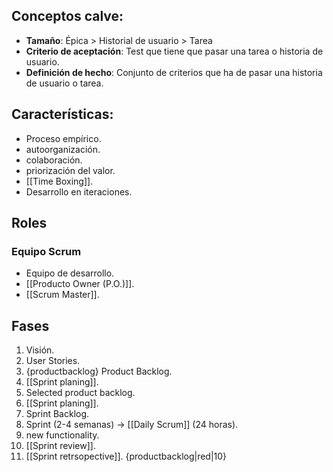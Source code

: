 ## Conceptos calve:
- **Tamaño**: Épica > Historial de usuario > Tarea
- **Criterio de aceptación**: Test que tiene que pasar una tarea o historia de usuario.
- **Definición de hecho**:  Conjunto de criterios que ha de pasar una historia de usuario o tarea.
## Características:
- Proceso empírico.
- autoorganización.
- colaboración.
- priorización del valor.
- [[Time Boxing]].
- Desarrollo en iteraciones.
## Roles

### Equipo Scrum

-  Equipo de desarrollo.
- [[Producto Owner (P.O.)]].
- [[Scrum Master]].
## Fases

1. Visión.
2. User Stories.
3. {productbacklog} Product Backlog. 
4. [[Sprint planing]].
5. Selected product backlog.
6. [[Sprint planing]].
7. Sprint Backlog.
8. Sprint (2-4 semanas) -> [[Daily Scrum]] (24 horas).
9. new functionality.
10. [[Sprint review]].
11. [[Sprint retrsopective]]. {productbacklog|red|10}
